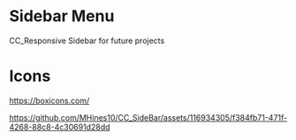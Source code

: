 # Sidebar Menu
CC_Responsive Sidebar for future projects

# Icons
https://boxicons.com/


https://github.com/MHines10/CC_SideBar/assets/116934305/f384fb71-471f-4268-88c8-4c30691d28dd
